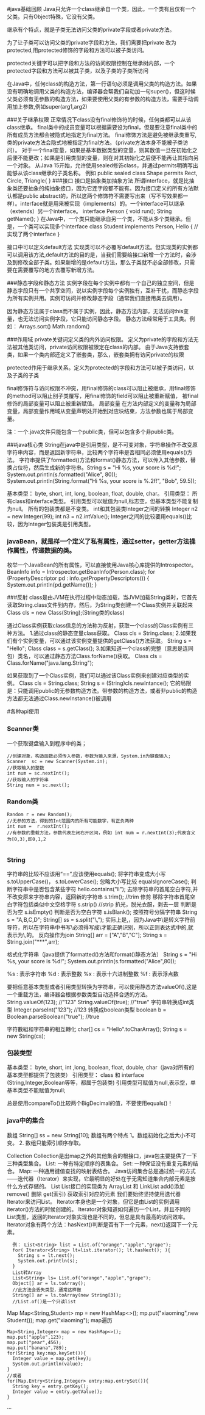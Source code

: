 
#java基础回顾
Java只允许一个class继承自一个类，因此，一个类有且仅有一个父类。只有Object特殊，它没有父类。

继承有个特点，就是子类无法访问父类的private字段或者private方法。

为了让子类可以访问父类的private字段和方法，我们需要把private 改为 protected,用protected修饰的字段和方法可以被子类访问。

protected关键字可以把字段和方法的访问权限控制在继承树内部，一个protected字段和方法可以被其子类，以及子类的子类所访问

在Java中，任何class的构造方法，第一行语句必须是调用父类的构造方法。如果没有明确地调用父类的构造方法，编译器会帮我们自动加一句super()，但这时候父类必须有无参数的构造方法，如果要使用父类的有参数的构造方法，需要手动调用加上参数,例如super(arg1,arg2)

###关于继承权限
正常情况下class没有final修饰符的时候，任何类都可以从该class继承。
final类中的成员变量可以根据需要设为final，但是要注意final类中的所有成员方法都会被隐式地指定为final方法。
final修饰方法是避免被继承类重写,类的private方法会隐式地被指定为final方法。（private方法本身不能被子类访问）。
对于一个final变量，如果是基本数据类型的变量，则其数值一旦在初始化之后便不能更改；如果是引用类型的变量，则在对其初始化之后便不能再让其指向另一个对象。
从Java 15开始，允许使用sealed修饰class，并通过permits明确写出能够从该class继承的子类名称。
例如 public sealed class Shape permits Rect, Circle, Triangle{ }
###接口
接口是抽象类加抽象方法
所谓interface，就是比抽象类还要抽象的纯抽象接口，因为它连字段都不能有。因为接口定义的所有方法默认都是public abstract的，所以这两个修饰符不需要写出来（写不写效果都一样）。interface就是用来被实现（implements）的。一个interface可以继承（extends）另一个interface。
interface Person {
    void run();
    String getName();
}
在Java中，一个类只能继承自另一个类，不能从多个类继承。但是，一个类可以实现多个interface
class Student implements Person, Hello { // 实现了两个interface }

接口中可以定义default方法
实现类可以不必覆写default方法。但实现类的实例都可以调用该方法,default方法的目的是，当我们需要给接口新增一个方法时，会涉及到修改全部子类。如果新增的是default方法，那么子类就不必全部修改，只需要在需要覆写的地方去覆写新增方法。

###静态字段和静态方法
实例字段在每个实例中都有一个自己的独立空间，但是静态字段只有一个共享空间，说以实例字段每个实例独有，互补干扰，而静态字段为所有实例共用。实例可访问并修改静态字段（通常我们直接用类去调用）。

因为静态方法属于class而不属于实例，因此，静态方法内部，无法访问this变量，也无法访问实例字段，它只能访问静态字段。
静态方法经常用于工具类。例如：
Arrays.sort()
Math.random()

###作用域
private关键词定义类的内外访问权限。
定义为private的字段和方法无法被其他类访问，private访问权限被限定在class的内部。
由于Java支持嵌套类，如果一个类内部还定义了嵌套类，那么，嵌套类拥有访问private的权限

protected作用于继承关系。定义为protected的字段和方法可以被子类访问，以及子类的子类

final修饰符与访问权限不冲突，用final修饰的class可以阻止被继承，用final修饰的method可以阻止别子类覆写，用final修饰的field可以阻止被重新赋值，
被final修饰的局部变量可以阻止被重新赋值。
局部变量
在方法内部定义的变量称为局部变量，局部变量作用域从变量声明处开始到对应块结束，方法参数也属于局部变量。


注：一个.java文件只能包含一个public类，但可以包含多个非public类。


###java核心类
  String在java中是引用类型，是不可变对象，字符串操作不改变原字符串内容，而是返回新字符串，比较两个字符串是否相同必须使用equals()方法。
  字符串提供了formatted()方法和format()静态方法，可以传入其他参数，替换占位符，然后生成新的字符串。String s = "Hi %s, your score is %d!";
  System.out.println(s.formatted("Alice", 80));
  System.out.println(String.format("Hi %s, your score is %.2f!", "Bob", 59.5));

  基本类型： byte, short, int, long, boolean, float, double, char。
  引用类型： 所有class和interface类型。
  引用类型可以赋值为null,标志空，但基本类型不能复制为null。
  所有的包装类都是不变类。
  int和其包装类Integer之间的转换
  Integer n2 = new Integer(99);
  int n3 = n2.intValue();
  Integer之间的比较要用equals()比较，因为Integer包装类是引用类型。

### javaBean，就是样一个定义了私有属性，通过setter，getter方法操作属性，传递数据的类。
枚举一个JavaBean的所有属性，可以直接使用Java核心库提供的Introspector。
BeanInfo info = Introspector.getBeanInfo(Person.class);
for (PropertyDescriptor pd : info.getPropertyDescriptors()) {
    System.out.println(pd.getName());
}

###反射
class是由JVM在执行过程中动态加载，当JVM加载String类时，它首先读取String.class文件到内存，然后，为String类创建一个Class实例并关联起来
Class cls = new Class(String);(String类的class)

通过Class实例获取class信息的方法称为反射，获取一个class的Class实例有三种方法。
1.通过class的静态变量class获取。
Class cls = String.class;
2.如果我们有个实例变量，可以通过该实例变量提供的getClass()方法获取。
String s = "Hello";
Class class = s.getClass();
3.如果知道一个class的完整（意思是连同包）类名，可以通过静态方法Class.forName()获取。
Class  cls = Class.forName("java.lang.String");


如果获取到了一个Class实例，我们可以通过该Class实例来创建对应类型的实例。
Class cls = String.class;
String s = (String)cls.newIntance();
它的局限是：只能调用public的无参数构造方法。带参数的构造方法，或者非public的构造方法都无法通过Class.newInstance()被调用







#各种api使用
### Scanner类
一个获取键盘输入到程序中的类；
```
//创建对象，构造函数必须传入参数，参数为输入来源，System.in为键盘输入;
Scanner  sc = new Scanner(System.in);
//获取输入的整数
int num = sc.nextInt();
//获取输入的字符串
String num = sc.next();
```

### Random类
```
Random r = new Random();
//无参的方法，得到的Int范围内的所有可能数字，有正负两种
int num =  r.nextInt();
//有参数的重载方法，参数代表左闭右开区间，例如 int num = r.nextInt(3);代表含义为[0,3),即0,1,2


```
### String  
字符串的比较不应该用“==”,应该使用equals();
将字符串变成大小写 s.toUpperCase()， s.toLowerCase();
忽略大小写比较 equalsIgnoreCase();
判断字符串中是否包含某些字符 hello.contains("ll");
去除字符串的首尾空白字符,并不改变原来字符串内容，返回新的字符串 s.trim(); //trim 修剪
移除字符串首尾空白字符包括类似中文空格字符 s.strip() //strip 扒光，脱光衣服，剥去一层
判断是否为空 s.isEmpty()
判断是否为空白字符 s.isBlank();
按照符号分隔字符串
 String s = "A,B,C,D";
 String[]  ss = s.split("\\,");
 实际上是\,，因为Java中\是转义字符前导符，所以在字符串中书写\必须得写成\\才能正确识别，所以正则表达式中的\,就表示为\\,的。
 反向操作为join
 String[] arr = ["A","B","C"];
 String s = String.join("***",arr);

 格式化字符串（java提供了formatted()方法和format()静态方法）
 String s = "Hi %s, your score is %d!";
 System.out.println(s.formatted("Alice",80));

 %s : 表示字符串
 %d : 表示整数
 %x : 表示十六进制整数
 %f : 表示浮点数

 要把任意基本类型或者引用类型转换为字符串，可以使用静态方法valueOf(),这是一个重载方法，编译器会根据参数类型自动选择合适的方法。
 String.valueOf(123); //"123"
 String.valueOf(true); //"true"
 字符串转换成int类型
 Integer.parseInt("123"); //123
 转换成boolean类型
 boolean b = Boolean.parseBoolean("true"); //true

 字符數組和字符串的相互轉化
 char[] cs = "Hello".toCharArray();
 String s = new String(cs);

### 包装类型
基本类型： byte, short, int ,long, boolean, float, double, char（java对所有的基本类型都提供了包装类）
引用类型： class 和 interface (String,Integer,Boolean等等，都属于包装类)
引用类型可赋值为null,表示空，单基本类型不能赋值为null;

总是使用compareTo()比较两个BigDecimal的值，不要使用equals()！



### java中的集合
数组
  String[] ss = new String[10];
  数组有两个特点
  1。数组初始化之后大小不可变。
  2. 数组只能索引顺序存取。

Collection
    Collection是出map之外的其他集合的根接口，java包主要提供了一下三种类型集合。
    List: 一种有特定顺序的表集合。
    Set: 一种保证没有重复元素的结合。
    Map: 一种通用键值查找的映射表结合。
Java访问集合总是通过统一的方式——迭代器（Iterator）来实现，它最明显的好处在于无需知道集合内部元素是按什么方式存储的。
List
  List接口的实现类为 ArrayList 和 LinkList
  add()添加
  remove() 删除
  get(索引) 获取索引对应的元素
  我们要始终坚持使用迭代器Iterator来访问List。
  Iterator本身也是一个对象，但它是由List的实例调用iterator()方法的时候创建的。
  Iterator对象知道如何遍历一个List，并且不同的List类型，返回的Iterator对象实现也是不同的，但总是具有最高的访问效率。
  Iterator对象有两个方法：hasNext()判断是否有下一个元素，next()返回下一个元素。
```
  例： List<String> list = List.of("orange","apple","grape");
  for( Iterator<String> lt=list.iterator(); lt.hasNext(); ){
    String s = lt.next();
    System.out.println(s);
  }
  List转Array
  List<String> ls= List.of("orange","apple","grape");
  Object[] ar = ls.toArray();
  //此方法会丢失类型，通常这样做
  String[] ar = ls.toArray(new String[3]);
  //List.of()是一个只读list
```
Map
  Map<String,Student> mp = new HashMap<>();
  mp.put("xiaoming",new Student());
  map.get("xiaoming");
  map遍历
  ```
  Map<String,Integer> map = new HashMap<>();
  map.put("apple",123);
  map.put("pear",456);
  map.put("banana",789);
  for(String key:map.keySet()){
    Integer value = map.get(key);
    System.out.println(value);
  }
  //或者
  for(Map.Entry<String,Integer> entry:map.entrySet()){
    String key = entry.getKey();
    Integer value = entry.getValue();
  }

  ```



















 ···
